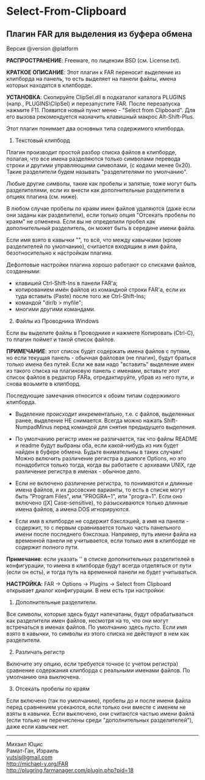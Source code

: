 ﻿Select-From-Clipboard
======================
Плагин FAR для выделения из буфера обмена
-----------------------------------------
Версия @version @platform  

**РАСПРОСТРАНЕНИЕ**: Freeware, по лицензии BSD (см. License.txt).

**КРАТКОЕ ОПИСАНИЕ**: Этот плагин к FAR переносит выделение из клипборда на панель,
то есть выделяет на панели файлы, имена которых находятся в клипборде.

**УСТАНОВКА**: Скопируйте ClipSel.dll в подкаталог каталога PLUGINS (напр.,
PLUGINS\ClipSel) и перезапустите FAR. После перезапуска нажмите F11. Появится
новый пункт меню - "Select from Clipboard". Для его вызова рекомендуется
назначить клавишный макрос Alt-Shift-Plus.

Этот плагин понимает два основных типа содержимого клипборда.

1. Текстовый клипборд

 Плагин производит простой разбор списка файлов в клипборде, полагая, что
все имена разделяются только символами перевода строки и другими 
управляющими символами, (с кодами менее 0x20). Такие разделители будем называть
"разделителями по умолчанию".

 Любые другие символы, такие как пробелы и запятые, тоже могут быть разделителями,
если их внести как дополнительные разделители в опциях плагина (см. ниже).

 В любом случае пробелы по краям имен файлов удаляются (даже если они заданы как
разделители), если только опция "Отсекать пробелы по краям" не отменена. Если вы
не определили пробел как дополнительный разделитель, он может быть в середине имени файла.

 Если имя взято в кавычки "", то всё, что между кавычками (кроме разделителей
по умолчанию), считается входящим в имя файла, безотносительно к настройкам
плагина.

 Дефолтовые настройки плагина хорошо работают со списками файлов, созданными:
 - клавишей Ctrl-Shift-Ins в панели FAR'а;
 - копированием имён файлов из командной строки FAR'а, если их туда
    вставить (Paste) после того же Ctrl-Shift-Ins;
 - командой "dir/b > myfile";
 - многими другими командами.


2. Файлы из Проводника Windows

 Если вы выделите файлы в Проводнике и нажмете Копировать (Ctrl-C), то плагин
поймет и такой список файлов.

 **ПРИМЕЧАНИЕ**: этот список будет содержать имена файлов с путями, но если текущая
панель - обычная файловая (не плагин), будут браться только имена без путей.
Если же вам надо "вставить" выделение имен из такого списка на плагиновую
панель с именами, вставьте этот список файлов в редактор FARа,
отредактируйте, убрав из него пути, и снова возьмите в клипборд.



Последующие замечания относится к обоим типам содержимого клипборда.

- Выделение происходит инкрементально, т.е. с файлов, выделенных ранее,
выделение НЕ снимается. Всегда можно нажать Shift-NumpadMinus перед командой
для снятия предыдущего выделения.

- По умолчанию регистр имен не различается, так что файлы README и readme
будут выбраны оба, если какой-нибудь из них будет найден в буфере обмена.
Будьте внимательны в таких случаях! Можно включить различение регистра в
диалоге Options, но это понадобится только тогда, когда вы работаете с
архивами UNIX, где различение регистра в именах - обычное дело.

- Если не включено различение регистра, то понимаются и длинные имена файлов,
и их досовские варианты, то есть в списке могут быть "Program Files",
или "PROGRA~1", или "progra~1". Если оно включено ([X] Case-sensitive),
то разыскиваются только длинные имена файлов, а имена DOS игнорируются.

- Если имя в клипборде не содержит бэкслэшей, а имя на панели - содержит, то
с первым сравнивается только часть панельного имени после последнего 
бэкслэша. Например, путь имени файла на временной панели не учитывается, 
если только имя в клипборде не содержит полного пути.

**Примечание**: если указать '\' в списке дополнительных разделителей в 
конфигурации, то имена в клипборде будут всегда отделяться от пути (если он 
есть), и тогда путь на временной панели не будет учитываться.


**НАСТРОЙКА**: FAR -> Options -> Plugins -> Select from Clipboard
открывает диалог конфигурации. В нем есть три настройки:

1. Дополнительные разделители.

 Все символы, которые здесь будут напечатаны, будут обрабатываться как
разделители имен файлов, несмотря на то, что они могут встречаться в именах
файлов. По умолчанию здесь пусто. Если имя взято в кавычки, то символы
из этого списка не действуют в нем как разделители.

2. Различать регистр

 Включите эту опцию, если требуется точное (с учетом регистра) сравнение
содержания клипборда с реальными именами файлов. По умолчанию она выключена.

3. Отсекать пробелы по краям

 Если включено (так по умолчанию), пробелы до и после имени файла перед
сравнением усекаются, если только они вместе с именем не взяты в кавычки.
Если выключено, они считаются частью имени файла (если только не перечислены
среди "дополнительных разделителей"), даже если кавычек нет.

-------------------------
Михаил Юцис  
Рамат-Ган, Израиль  
[yutsis@gmail.com](mailto:yutsis@gmail.com)  
http://michael-y.org/FAR  
http://plugring.farmanager.com/plugin.php?pid=18  

